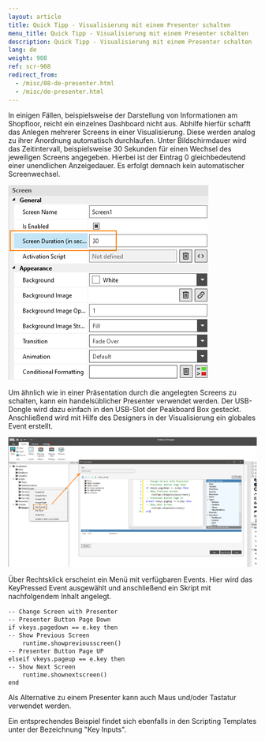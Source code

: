 ```yaml
---
layout: article
title: Quick Tipp - Visualisierung mit einem Presenter schalten
menu_title: Quick Tipp - Visualisierung mit einem Presenter schalten
description: Quick Tipp - Visualisierung mit einem Presenter schalten
lang: de
weight: 908
ref: scr-908
redirect_from:
  - /misc/08-de-presenter.html
  - /misc/de-presenter.html
---
```


In einigen Fällen, beispielsweise der Darstellung von Informationen am Shopfloor, reicht ein einzelnes Dashboard nicht aus.
Abhilfe hierfür schafft das Anlegen mehrerer Screens in einer Visualisierung.
Diese werden analog zu ihrer Anordnung automatisch durchlaufen. Unter Bildschirmdauer wird das Zeitintervall, beispielsweise 30 Sekunden für einen Wechsel des jeweiligen Screens angegeben.
Hierbei ist der Eintrag 0 gleichbedeutend einer unendlichen Anzeigedauer. Es erfolgt demnach kein automatischer Screenwechsel.

![Bildschirmdauer](/assets/images/misc/Presenter/screenduration.png)

Um ähnlich wie in einer Präsentation durch die angelegten Screens zu schalten, kann ein handelsüblicher Presenter verwendet werden. Der USB-Dongle wird dazu einfach in den USB-Slot der Peakboard Box gesteckt.
Anschließend wird mit Hilfe des Designers in der Visualisierung ein globales Event erstellt.

![Skript auswahl](/assets/images/misc/Presenter/img2.png)

Über Rechtsklick erscheint ein Menü mit verfügbaren Events. Hier wird das KeyPressed Event ausgewählt und anschließend ein Skript mit nachfolgendem Inhalt angelegt.

```
-- Change Screen with Presenter
-- Presenter Button Page Down
if vkeys.pagedown == e.key then
-- Show Previous Screen
	runtime.showpreviousscreen()
-- Presenter Button Page UP
elseif vkeys.pageup == e.key then
-- Show Next Screen
	runtime.shownextscreen()
end
```

Als Alternative zu einem Presenter kann auch Maus und/oder Tastatur verwendet werden.

Ein entsprechendes Beispiel findet sich ebenfalls in den Scripting Templates unter der Bezeichnung "Key Inputs".
